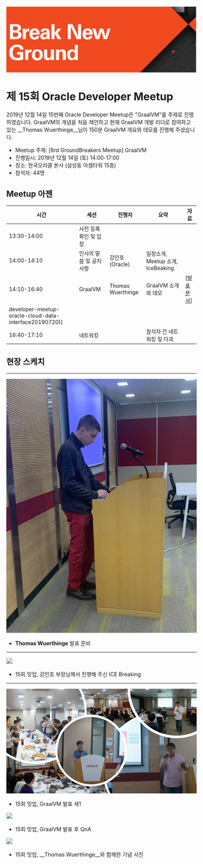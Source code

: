 ![](./images/logo.jpg)

# 제 15회 Oracle Developer Meetup

2019년 12월 14일 15번째 Oracle Developer Meetup은 "GraalVM"를 주제로 진행하였습니다. GraalVM의 개념을 처음 제안하고 현재 GraalVM 개발 리더로 참여하고 있는 __Thomas Wuerthinge__님이 150분 GraalVM 개요와 데모를 진행해 주셨습니다.

- Meetup 주제: [8rd GroundBreakers Meetup] GraalVM
- 진행일시: 2019년 12월 14일 (토) 14:00-17:00
- 장소: 한국오라클 본사 (삼성동 아셈타워 15층)
- 참석자: 44명

## Meetup 아젠

|시간|세션|진행자|요약|자료|
|--|--|--|--|--|
|13:30-14:00|사전 등록 확인 및 입장||||
|14:00-14:10|인사의 말씀 및 공지사항|강인호(Oracle)|일정소개, Meetup 소개, IceBeaking||
|14:10-16:40|GraalVM|Thomas Wuerthinge|GraalVM 소개와 데모|[[발표문서](./docs/13th/On-premiseDB_Cloud_Database_201907.pdf)]|
developer-meetup-oracle-cloud-data-interface20190720)]|
|16:40-17:10|네트워킹||참석자 간 네트워킹 및 다과||

## 현장 스케치

----
![](./images/15th/001.jpg)
- __Thomas Wuerthinge__ 발표 준비

----
![](./images/13th/005.jpg)
- 15회 밋업, 강인호 부장님께서 진행해 주신 ICE Breaking
----
![](./images/13th/010.jpg)
- 15회 밋업, GraalVM 발표 세1

![](./images/13th/020.jpg)
- 15회 밋업, GraalVM 발표 후 QnA

![](./images/13th/050.jpg)
- 15회 밋업, __Thomas Wuerthinge__와 함께한 기념 사진
